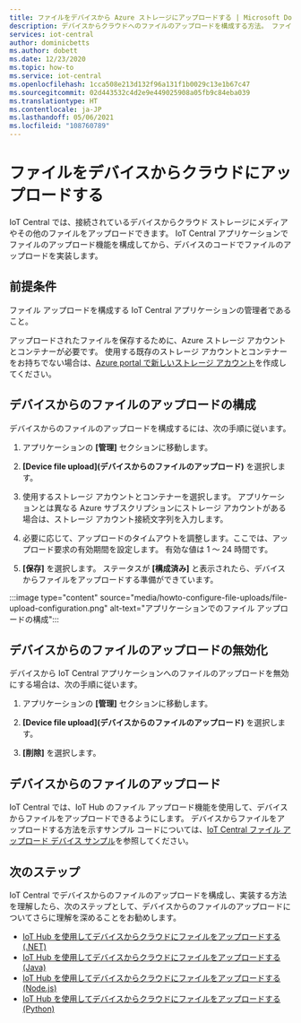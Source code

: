 ```yaml
---
title: ファイルをデバイスから Azure ストレージにアップロードする | Microsoft Docs
description: デバイスからクラウドへのファイルのアップロードを構成する方法。 ファイルのアップロードを構成したら、デバイス上でファイルのアップロードを実装します。
services: iot-central
author: dominicbetts
ms.author: dobett
ms.date: 12/23/2020
ms.topic: how-to
ms.service: iot-central
ms.openlocfilehash: 1cca508e213d132f96a131f1b0029c13e1b67c47
ms.sourcegitcommit: 02d443532c4d2e9e449025908a05fb9c84eba039
ms.translationtype: HT
ms.contentlocale: ja-JP
ms.lasthandoff: 05/06/2021
ms.locfileid: "108760789"
---
```

# <a name="upload-files-from-your-devices-to-the-cloud"></a>ファイルをデバイスからクラウドにアップロードする

IoT Central では、接続されているデバイスからクラウド ストレージにメディアやその他のファイルをアップロードできます。 IoT Central アプリケーションでファイルのアップロード機能を構成してから、デバイスのコードでファイルのアップロードを実装します。

## <a name="prerequisites"></a>前提条件

ファイル アップロードを構成する IoT Central アプリケーションの管理者であること。

アップロードされたファイルを保存するために、Azure ストレージ アカウントとコンテナーが必要です。 使用する既存のストレージ アカウントとコンテナーをお持ちでない場合は、[Azure portal で新しいストレージ アカウント](https://ms.portal.azure.com/#create/Microsoft.StorageAccount-ARM)を作成してください。

## <a name="configure-device-file-uploads"></a>デバイスからのファイルのアップロードの構成

デバイスからのファイルのアップロードを構成するには、次の手順に従います。

1. アプリケーションの **[管理]** セクションに移動します。

1. **[Device file upload]\(デバイスからのファイルのアップロード\)** を選択します。

1. 使用するストレージ アカウントとコンテナーを選択します。 アプリケーションとは異なる Azure サブスクリプションにストレージ アカウントがある場合は、ストレージ アカウント接続文字列を入力します。

1. 必要に応じて、アップロードのタイムアウトを調整します。ここでは、アップロード要求の有効期間を設定します。 有効な値は 1 ～ 24 時間です。

1. **[保存]** を選択します。 ステータスが **[構成済み]** と表示されたら、デバイスからファイルをアップロードする準備ができています。

:::image type="content" source="media/howto-configure-file-uploads/file-upload-configuration.png" alt-text="アプリケーションでのファイル アップロードの構成":::

## <a name="disable-device-file-uploads"></a>デバイスからのファイルのアップロードの無効化

デバイスから IoT Central アプリケーションへのファイルのアップロードを無効にする場合は、次の手順に従います。

1. アプリケーションの **[管理]** セクションに移動します。

1. **[Device file upload]\(デバイスからのファイルのアップロード\)** を選択します。

1. **[削除]** を選択します。

## <a name="upload-a-file-from-a-device"></a>デバイスからのファイルのアップロード

IoT Central では、IoT Hub のファイル アップロード機能を使用して、デバイスからファイルをアップロードできるようにします。 デバイスからファイルをアップロードする方法を示すサンプル コードについては、[IoT Central ファイル アップロード デバイス サンプル](/samples/iot-for-all/iotc-file-upload-device/iotc-file-upload-device/)を参照してください。

## <a name="next-steps"></a>次のステップ

IoT Central でデバイスからのファイルのアップロードを構成し、実装する方法を理解したら、次のステップとして、デバイスからのファイルのアップロードについてさらに理解を深めることをお勧めします。

- [IoT Hub を使用してデバイスからクラウドにファイルをアップロードする (.NET)](../../iot-hub/iot-hub-csharp-csharp-file-upload.md)
- [IoT Hub を使用してデバイスからクラウドにファイルをアップロードする (Java)](../../iot-hub/iot-hub-java-java-file-upload.md)
- [IoT Hub を使用してデバイスからクラウドにファイルをアップロードする (Node.js)](../../iot-hub/iot-hub-node-node-file-upload.md)
- [IoT Hub を使用してデバイスからクラウドにファイルをアップロードする (Python)](../../iot-hub/iot-hub-python-python-file-upload.md)